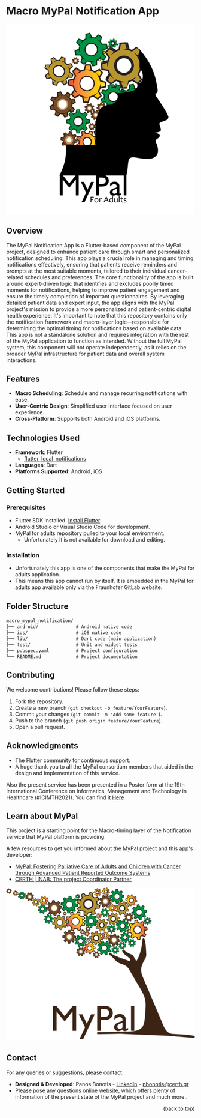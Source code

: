 <a name="readme-top"></a>

# Macro MyPal Notification App
![MyPal logo](assets/MyPal-for-ADULTS_App_LOGO3.png)

## Overview

The MyPal Notification App is a Flutter-based component of the MyPal project, designed to enhance patient care through smart and personalized notification scheduling. This app plays a crucial role in managing and timing notifications effectively, ensuring that patients receive reminders and prompts at the most suitable moments, tailored to their individual cancer-related schedules and preferences.
The core functionality of the app is built around expert-driven logic that identifies and excludes poorly timed moments for notifications, helping to improve patient engagement and ensure the timely completion of important questionnaires. By leveraging detailed patient data and expert input, the app aligns with the MyPal project's mission to provide a more personalized and patient-centric digital health experience.
It's important to note that this repository contains only the notification framework and macro-layer logic—responsible for determining the optimal timing for notifications based on available data. This app is not a standalone solution and requires integration with the rest of the MyPal application to function as intended. Without the full MyPal system, this component will not operate independently, as it relies on the broader MyPal infrastructure for patient data and overall system interactions.

## Features

- **Macro Scheduling**: Schedule and manage recurring notifications with ease.
- **User-Centric Design**: Simplified user interface focused on user experience.
- **Cross-Platform**: Supports both Android and iOS platforms.

## Technologies Used

- **Framework**: Flutter
  - [flutter_local_notifications](https://pub.dev/packages/flutter_local_notifications)
- **Languages**: Dart
- **Platforms Supported**: Android, iOS

## Getting Started

### Prerequisites

- Flutter SDK installed. [Install Flutter](https://flutter.dev/docs/get-started/install)
- Android Studio or Visual Studio Code for development.
- MyPal for adults repository pulled to your local environment.
  - Unfortunately it is not available for download and editing.

### Installation

- Unfortunately this app is one of the components that make the MyPal for adults application.
- This means this app cannot run by itself. It is embedded in the MyPal for adults app available only via the Fraunhofer GitLab website.

## Folder Structure

```plaintext
macro_mypal_notification/
├── android/              # Android native code
├── ios/                  # iOS native code
├── lib/                  # Dart code (main application)
├── test/                 # Unit and widget tests
├── pubspec.yaml          # Project configuration
└── README.md             # Project documentation
```

## Contributing

We welcome contributions! Please follow these steps:

1. Fork the repository.
2. Create a new branch (`git checkout -b feature/YourFeature`).
3. Commit your changes (`git commit -m 'Add some feature'`).
4. Push to the branch (`git push origin feature/YourFeature`).
5. Open a pull request.

## Acknowledgments

- The Flutter community for continuous support.
- A huge thank you to all the MyPal consortium members that aided in the design and implementation of this service.

Also the present service has been presented in a Poster form at the 19th International Conference on Informatics, Management and Technology in Healthcare (#ICIMTH2021). You can find it [Here](https://ebooks.iospress.nl/doi/10.3233/SHTI210967)

## Learn about MyPal

This project is a starting point for the Macro-timing layer of the Notification service that MyPal platform is providing.

A few resources to get you informed about the MyPal project and this app's developer:

- [MyPal: Fostering Palliative Care of Adults and Children with Cancer through Advanced Patient Reported Outcome Systems](https://mypal-project.eu/)
- [CERTH | INAB: The project Coordinator Partner](https://www.inab.certh.gr/)

![MyPal logo](assets/MyPal%20Logo.png)

## Contact

For any queries or suggestions, please contact:
- **Designed & Developed**: Panos Bonotis - [LinkedIn](https://www.linkedin.com/in/panosbonotis/) - pbonotis@certh.gr
- Please pose any questions [online website](https://mypal-project.eu/contact-us/), which offers plenty of information of the present state of the MyPal project and much more..

<p align="right">(<a href="#readme-top">back to top</a>)</p>